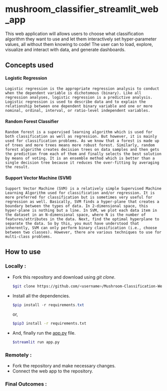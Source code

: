# mushroom_classifier_streamlit_web_app
This web application will allows users to choose what classification algorithm they want to use and let them interactively set hyper-parameter values, all without them knowing to code! The user can to load, explore, visualize and interact with data, and generate dashboards.

## Concepts used

#### Logistic Regression

`Logistic regression is the appropriate regression analysis to conduct when the dependent variable is dichotomous (binary). Like all regression analyses, logistic regression is a predictive analysis. Logistic regression is used to describe data and to explain the relationship between one dependent binary variable and one or more nominal, ordinal, interval, or ratio-level independent variables.`

#### Random Forest Classifier

`Random forest is a supervised learning algorithm which is used for both classification as well as regression. But however, it is mainly used for classification problems. As we know that a forest is made up of trees and more trees means more robust forest. Similarly, random forest algorithm creates decision trees on data samples and then gets the prediction from each of them and finally selects the best solution by means of voting. It is an ensemble method which is better than a single decision tree because it reduces the over-fitting by averaging the result.`

#### Support Vector Machine (SVM)

`Support Vector Machine (SVM) is a relatively simple Supervised Machine Learning Algorithm used for classification and/or regression. It is more preferred for classification but is sometimes very useful for regression as well. Basically, SVM finds a hyper-plane that creates a boundary between the types of data. In 2-dimensional space, this hyper-plane is nothing but a line. In SVM, we plot each data item in the dataset in an N-dimensional space, where N is the number of features/attributes in the data. Next, find the optimal hyperplane to separate the data. So by this, you must have understood that inherently, SVM can only perform binary classification (i.e., choose between two classes). However, there are various techniques to use for multi-class problems.`

## How to use

### Locally :

- Fork this repository and download using _git clone_.
  ```bash
  $git clone https://github.com/<username>/Mushroom-Classification-Web-App.git
  ```
- Install all the dependencies.
  ```powershell
  $pip install -r requirements.txt
  ```
  or,
  ```bash
  $pip3 install -r requirements.txt
  ```
- And, finally run the [app.py](app.py) file.
  ```bash
  $streamlit run app.py
  ```

### Remotely :

- Fork the repository and make necessary changes.
- Connect the web app to the repository.

### Final Outcomes :
